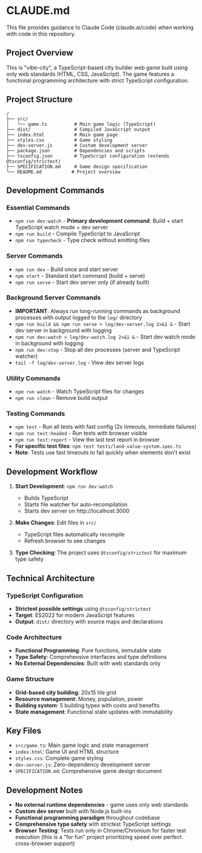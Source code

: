 # CLAUDE.md

This file provides guidance to Claude Code (claude.ai/code) when working with code in this repository.

## Project Overview

This is "vibe-city", a TypeScript-based city builder web game built using only web standards (HTML, CSS, JavaScript). The game features a functional programming architecture with strict TypeScript configuration.

## Project Structure

```
/
├── src/
│   └── game.ts          # Main game logic (TypeScript)
├── dist/                # Compiled JavaScript output
├── index.html           # Main game page
├── styles.css           # Game styling
├── dev-server.js        # Custom development server
├── package.json         # Dependencies and scripts
├── tsconfig.json        # TypeScript configuration (extends @tsconfig/strictest)
├── SPECIFICATION.md     # Game design specification
└── README.md           # Project overview
```

## Development Commands

### Essential Commands
- `npm run dev:watch` - **Primary development command**: Build + start TypeScript watch mode + dev server
- `npm run build` - Compile TypeScript to JavaScript
- `npm run typecheck` - Type check without emitting files

### Server Commands
- `npm run dev` - Build once and start server
- `npm start` - Standard start command (build + serve)
- `npm run serve` - Start dev server only (if already built)

### Background Server Commands
- **IMPORTANT**: Always run long-running commands as background processes with output logged to the `log/` directory
- `npm run build && npm run serve > log/dev-server.log 2>&1 &` - Start dev server in background with logging
- `npm run dev:watch > log/dev-watch.log 2>&1 &` - Start dev watch mode in background with logging
- `npm run dev:stop` - Stop all dev processes (server and TypeScript watcher)
- `tail -f log/dev-server.log` - View dev server logs

### Utility Commands
- `npm run watch` - Watch TypeScript files for changes
- `npm run clean` - Remove build output

### Testing Commands
- `npm test` - Run all tests with fast config (2s timeouts, immediate failures)
- `npm run test:headed` - Run tests with browser visible
- `npm run test:report` - View the last test report in browser
- **For specific test files**: `npm test tests/land-value-system.spec.ts`
- **Note**: Tests use fast timeouts to fail quickly when elements don't exist

## Development Workflow

1. **Start Development**: `npm run dev:watch`
   - Builds TypeScript
   - Starts file watcher for auto-recompilation
   - Starts dev server on http://localhost:3000

2. **Make Changes**: Edit files in `src/`
   - TypeScript files automatically recompile
   - Refresh browser to see changes

3. **Type Checking**: The project uses `@tsconfig/strictest` for maximum type safety

## Technical Architecture

### TypeScript Configuration
- **Strictest possible settings** using `@tsconfig/strictest`
- **Target**: ES2022 for modern JavaScript features
- **Output**: `dist/` directory with source maps and declarations

### Code Architecture
- **Functional Programming**: Pure functions, immutable state
- **Type Safety**: Comprehensive interfaces and type definitions
- **No External Dependencies**: Built with web standards only

### Game Structure
- **Grid-based city building**: 20x15 tile grid
- **Resource management**: Money, population, power
- **Building system**: 5 building types with costs and benefits
- **State management**: Functional state updates with immutability

## Key Files

- `src/game.ts`: Main game logic and state management
- `index.html`: Game UI and HTML structure  
- `styles.css`: Complete game styling
- `dev-server.js`: Zero-dependency development server
- `SPECIFICATION.md`: Comprehensive game design document

## Development Notes

- **No external runtime dependencies** - game uses only web standards
- **Custom dev server** built with Node.js built-ins
- **Functional programming paradigm** throughout codebase
- **Comprehensive type safety** with strictest TypeScript settings
- **Browser Testing**: Tests run only in Chrome/Chromium for faster test execution (this is a "for fun" project prioritizing speed over perfect cross-browser support)